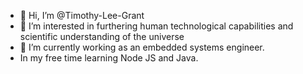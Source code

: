 - 👋 Hi, I’m @Timothy-Lee-Grant
- 👀 I’m interested in furthering human technological capabilities and scientific understanding of the universe
- 🌱 I’m currently working as an embedded systems engineer.
- In my free time learning Node JS and Java. 


<!---
Timothy-Lee-Grant/Timothy-Lee-Grant is a ✨ special ✨ repository because its `README.md` (this file) appears on your GitHub profile.
You can click the Preview link to take a look at your changes.
--->
